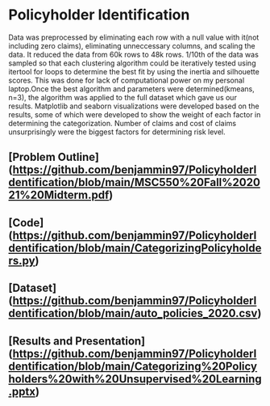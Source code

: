 # Policyholder Identification
Data was preprocessed by eliminating each row with a null value with it(not including zero claims), 
eliminating unneccessary columns, and scaling the data. It reduced the data from 60k rows to 48k rows. 
1/10th of the data was sampled so that each clustering algorithm could be iteratively tested 
using itertool for loops to determine the best fit by using the inertia and silhouette scores. This was done
for lack of computational power on my personal laptop.Once the best algorithm and parameters were 
determined(kmeans, n=3), the algorithm was applied to the full dataset which gave us our results. 
Matplotlib and seaborn visualizations were developed based on the results, 
some of which were developed to show the weight of each factor in determining the categorization.
Number of claims and cost of claims unsurprisingly were the biggest factors for determining
risk level.

## [Problem Outline] (https://github.com/benjammin97/PolicyholderIdentification/blob/main/MSC550%20Fall%202021%20Midterm.pdf)
## [Code] (https://github.com/benjammin97/PolicyholderIdentification/blob/main/CategorizingPolicyholders.py)
## [Dataset] (https://github.com/benjammin97/PolicyholderIdentification/blob/main/auto_policies_2020.csv)
## [Results and Presentation] (https://github.com/benjammin97/PolicyholderIdentification/blob/main/Categorizing%20Policyholders%20with%20Unsupervised%20Learning.pptx)
